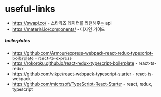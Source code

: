 # useful-links

- https://swapi.co/ - 스타워즈 데이터를 리턴해주는 api
- https://material.io/components/ - 디자인 가이드

##### boilerplates
- https://github.com/Armour/express-webpack-react-redux-typescript-boilerplate - react-ts-express
- https://rokoroku.github.io/react-redux-typescript-boilerplate - react-ts-redux
- https://github.com/vikpe/react-webpack-typescript-starter - react-ts-webpack
- https://github.com/microsoft/TypeScript-React-Starter - react, redux, typescript
